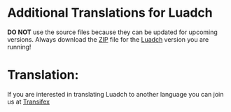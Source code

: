 # Additional Translations for Luadch

**DO NOT** use the source files because they can be updated for upcoming versions. Always download the [ZIP](https://github.com/luadch/translations/tree/master/language_pack) file for the [Luadch](https://github.com/luadch/luadch) version you are running!

# Translation:
If you are interested in translating Luadch to another language you can join us at [Transifex](https://www.transifex.com/luadch/luadch)
